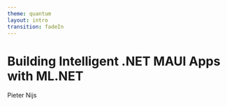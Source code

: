 ```yaml
---
theme: quantum
layout: intro
transition: fadeIn
---
```


# Building Intelligent .NET MAUI Apps with ML.NET

Pieter Nijs